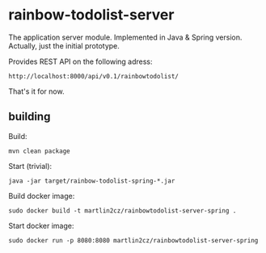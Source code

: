 # rainbow-todolist-server

The application server module. Implemented in Java & Spring version. Actually, just the initial prototype.

Provides REST API on the following adress:

    http://localhost:8000/api/v0.1/rainbowtodolist/

That's it for now.

## building
Build:

    mvn clean package

Start (trivial):

    java -jar target/rainbow-todolist-spring-*.jar

Build docker image:

    sudo docker build -t martlin2cz/rainbowtodolist-server-spring .

Start docker image:

    sudo docker run -p 8080:8080 martlin2cz/rainbowtodolist-server-spring


